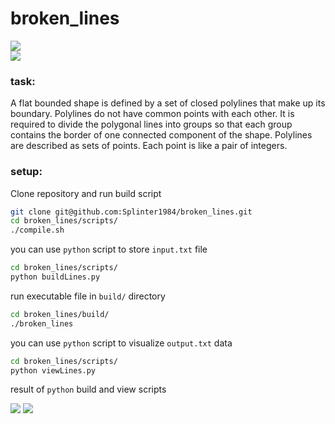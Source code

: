 # broken_lines
![](https://img.shields.io/badge/made%20by-splinter1984-blue)	
![](https://img.shields.io/github/languages/code-size/Splinter1984/broken_lines)
### task:
A flat bounded shape is defined by a set of closed polylines that make up its boundary. Polylines do not have common points with each other. It is required to divide the polygonal lines into groups so that each group contains the border of one connected component of the shape.
Polylines are described as sets of points. Each point is like a pair of integers.

### setup:
Clone repository and run build script
```bash
git clone git@github.com:Splinter1984/broken_lines.git
cd broken_lines/scripts/
./compile.sh
```
you can use ```python``` script to store ```input.txt``` file 
```bash
cd broken_lines/scripts/
python buildLines.py
```
run executable file in ```build/``` directory
```bash
cd broken_lines/build/
./broken_lines
```
you can use ```python``` script to visualize ```output.txt``` data
```bash
cd broken_lines/scripts/
python viewLines.py
```
result of ```python``` build and view scripts

![](https://github.com/Splinter1984/broken_lines/blob/master/data/Figure_2.png?raw=true)  ![](https://github.com/Splinter1984/broken_lines/blob/master/data/Figure_1.png?raw=true)
